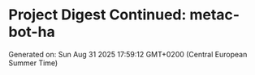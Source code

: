 # Project Digest Continued: metac-bot-ha
Generated on: Sun Aug 31 2025 17:59:12 GMT+0200 (Central European Summer Time)


